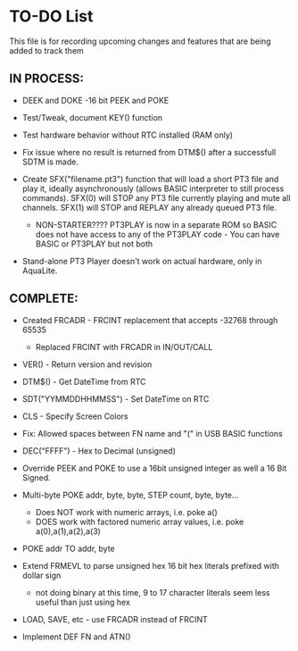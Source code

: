 # TO-DO List

This file is for recording upcoming changes and features that are being added to track them

## IN PROCESS:


- DEEK and DOKE -16 bit PEEK and POKE

- Test/Tweak, document KEY() function

- Test hardware behavior without RTC installed (RAM only)

- Fix issue where no result is returned from DTM$() after a successfull SDTM is made.

- Create SFX("filename.pt3") function that will load a short PT3 file and play it, ideally asynchronously (allows BASIC interpreter to still process commands). SFX(0) will STOP any PT3 file currently playing and mute all channels. SFX(1) will STOP and REPLAY any already queued PT3 file.
  - NON-STARTER???? PT3PLAY is now in a separate ROM so BASIC does not have access to any of the PT3PLAY code - You can have BASIC or PT3PLAY but not both

- Stand-alone PT3 Player doesn't work on actual hardware, only in AquaLite.


## COMPLETE:

- Created FRCADR - FRCINT replacement that accepts -32768 through 65535
  - Replaced FRCINT with FRCADR in IN/OUT/CALL

- VER() - Return version and revision

- DTM$() - Get DateTime from RTC

- SDT("YYMMDDHHMMSS") - Set DateTime on RTC

- CLS - Specify Screen Colors

- Fix: Allowed spaces between FN name and "(" in USB BASIC functions

- DEC("FFFF") - Hex to Decimal (unsigned)

- Override PEEK and POKE to use a 16bit unsigned integer as well a 16 Bit Signed.

- Multi-byte POKE addr, byte, byte, STEP count, byte, byte...
  - Does NOT work with numeric arrays, i.e. poke a()
  - DOES work with factored numeric array values, i.e. poke a(0),a(1),a(2),a(3)

- POKE addr TO addr, byte

- Extend FRMEVL to parse unsigned hex 16 bit hex literals prefixed with dollar sign
  - not doing binary at this time, 9 to 17 character literals seem less useful than just using hex

- LOAD, SAVE, etc - use FRCADR instead of FRCINT

- Implement DEF FN and ATN()
